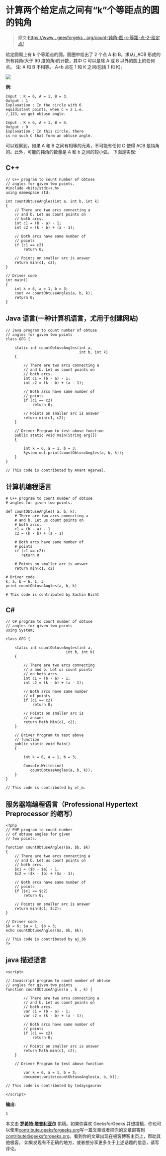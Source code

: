 # 计算两个给定点之间有“k”个等距点的圆的钝角

> 原文:[https://www . geesforgeks . org/count-钝角-圆-k-等距-点-2-给定点/](https://www.geeksforgeeks.org/count-obtuse-angles-circle-k-equidistant-points-2-given-points/)

给定圆周上有 k 个等距点的圆。圆圈中给出了 2 个点 A 和 B。求从/_ACB 形成的所有钝角(大于 90 度的角)的计数，其中 C 可以是除 A 或 B 以外的圆上的任何点。
注:
A 和 B 不相等。
A<b
点在 1 和 K 之间(包括 1 和 K)。

![](img/92d90af65e668ab087945e25daffcbe3.png)

**例:**

```
Input : K = 6, A = 1, B = 3.
Output : 1
Explanation : In the circle with 6 
equidistant points, when C = 2 i.e. 
/_123, we get obtuse angle.

Input : K = 6, A = 1, B = 4.
Output : 0
Explanation : In this circle, there 
is no such C that form an obtuse angle.
```

可以观察到，如果 A 和 B 之间有相等的元素，不可能有任何 C 使得 ACB 是钝角的。此外，可能的钝角的数量是 A 和 b 之间的较小弧。
下面是实现:

## C++

```
// C++ program to count number of obtuse
// angles for given two points.
#include <bits/stdc++.h>
using namespace std;

int countObtuseAngles(int a, int b, int k)
{
    // There are two arcs connecting a
    // and b. Let us count points on
    // both arcs.
    int c1 = (b - a) - 1;
    int c2 = (k - b) + (a - 1);

    // Both arcs have same number of
    // points
    if (c1 == c2)
        return 0;

    // Points on smaller arc is answer
    return min(c1, c2);
}

// Driver code
int main()
{
    int k = 6, a = 1, b = 3;
    cout << countObtuseAngles(a, b, k);
    return 0;
}
```

## Java 语言(一种计算机语言，尤用于创建网站)

```
// Java program to count number of obtuse
// angles for given two points
class GFG {

    static int countObtuseAngles(int a,
                                 int b, int k)
    {

        // There are two arcs connecting a
        // and b. Let us count points on
        // both arcs.
        int c1 = (b - a) - 1;
        int c2 = (k - b) + (a - 1);

        // Both arcs have same number of
        // points
        if (c1 == c2)
            return 0;

        // Points on smaller arc is answer
        return min(c1, c2);
    }

    // Driver Program to test above function
    public static void main(String arg[])
    {

        int k = 6, a = 1, b = 3;
        System.out.print(countObtuseAngles(a, b, k));
    }
}

// This code is contributed by Anant Agarwal.
```

## 计算机编程语言

```
# C++ program to count number of obtuse
# angles for given two points.

def countObtuseAngles( a, b, k):
    # There are two arcs connecting a
    # and b. Let us count points on
    # both arcs.
    c1 = (b - a) - 1
    c2 = (k - b) + (a - 1)

    # Both arcs have same number of
    # points
    if (c1 == c2):
       return 0

    # Points on smaller arc is answer
    return min(c1, c2)

# Driver code
k, a, b = 6, 1, 3
print countObtuseAngles(a, b, k)

# This code is contributed by Sachin Bisht
```

## C#

```
// C# program to count number of obtuse
// angles for given two points
using System;

class GFG {

    static int countObtuseAngles(int a,
                           int b, int k)
    {

        // There are two arcs connecting
        // a and b. Let us count points
        // on both arcs.
        int c1 = (b - a) - 1;
        int c2 = (k - b) + (a - 1);

        // Both arcs have same number
        // of points
        if (c1 == c2)
            return 0;

        // Points on smaller arc is
        // answer
        return Math.Min(c1, c2);
    }

    // Driver Program to test above
    // function
    public static void Main()
    {

        int k = 6, a = 1, b = 3;

        Console.WriteLine(
           countObtuseAngles(a, b, k));
    }
}

// This code is contributed by vt_m.
```

## 服务器端编程语言（Professional Hypertext Preprocessor 的缩写）

```
<?php
// PHP program to count number
// of obtuse angles for given
// two points.

function countObtuseAngles($a, $b, $k)
{
    // There are two arcs connecting a
    // and b. Let us count points on
    // both arcs.
    $c1 = ($b - $a) - 1;
    $c2 = ($k - $b) + ($a - 1);

    // Both arcs have same number of
    // points
    if ($c1 == $c2)
        return 0;

    // Points on smaller arc is answer
    return min($c1, $c2);
}

// Driver code
$k = 6; $a = 1; $b = 3;
echo countObtuseAngles($a, $b, $k);

// This code is contributed by aj_36
?>
```

## java 描述语言

```
<script>

// Javascript program to count number of obtuse
// angles for given two points   
function countObtuseAngles(a , b , k) {

        // There are two arcs connecting a
        // and b. Let us count points on
        // both arcs.
        var c1 = (b - a) - 1;
        var c2 = (k - b) + (a - 1);

        // Both arcs have same number of
        // points
        if (c1 == c2)
            return 0;

        // Points on smaller arc is answer
        return Math.min(c1, c2);
    }

    // Driver Program to test above function

        var k = 6, a = 1, b = 3;
        document.write(countObtuseAngles(a, b, k));

// This code is contributed by todaysgaurav

</script>
```

**输出:**

```
1
```

本文由 [**罗希特·塔普利亚尔**](https://www.hackerrank.com/rohit_thapliyal) 供稿。如果你喜欢 GeeksforGeeks 并想投稿，你也可以使用[contribute.geeksforgeeks.org](http://www.contribute.geeksforgeeks.org)写一篇文章或者把你的文章邮寄到 contribute@geeksforgeeks.org。看到你的文章出现在极客博客主页上，帮助其他极客。
如果发现有不正确的地方，或者想分享更多关于上述话题的信息，请写评论。